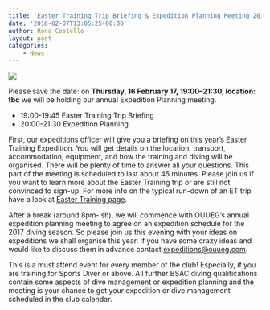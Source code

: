 ```yaml
---
title: 'Easter Training Trip Briefing & Expedition Planning Meeting 2018'
date: '2018-02-07T13:05:25+00:00'
author: Rona Costello
layout: post
categories:
    - News
---
```


![](https://ouueg.com/wp-content/uploads/2017/02/seahorse-v.jpg)

Please save the date: on **Thursday, 16 February 17, 19:00–21:30, location: tbc** we will be holding our annual Expedition Planning meeting.

- 19:00-19:45 Easter Training Trip Briefing
- 20:00-21:30 Expedition Planning

First, our expeditions officer will give you a briefing on this year’s Easter Training Expedition. You will get details on the location, transport, accommodation, equipment, and how the training and diving will be organised. There will be plenty of time to answer all your questions. This part of the meeting is scheduled to last about 45 minutes. Please join us if you want to learn more about the Easter Training trip or are still not convinced to sign-up. For more info on the typical run-down of an ET trip have a look at [Easter Training page](https://ouueg.com/diving/easter-training/).

After a break (around 8pm-ish), we will commence with OUUEG’s annual expedition planning meeting to agree on an expedition schedule for the 2017 diving season. So please join us this evening with your ideas on expeditions we shall organise this year. If you have some crazy ideas and would like to discuss them in advance contact expeditions@ouueg.com.

This is a must attend event for every member of the club! Especially, if you are training for Sports Diver or above. All further BSAC diving qualifications contain some aspects of dive management or expedition planning and the meeting is your chance to get your expedition or dive management scheduled in the club calendar.
